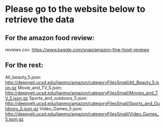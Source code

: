 Please go to the website below to retrieve the data
===================================================
## For the amazon food review:
reviews.csv:
https://www.kaggle.com/snap/amazon-fine-food-reviews
## For the rest:
All_beauty_5.json: 
http://deepyeti.ucsd.edu/jianmo/amazon/categoryFilesSmall/All_Beauty_5.json.gz
Movie_and_TV_5.json:
http://deepyeti.ucsd.edu/jianmo/amazon/categoryFilesSmall/Movies_and_TV_5.json.gz
Sports_and_outdoors_5.json:
http://deepyeti.ucsd.edu/jianmo/amazon/categoryFilesSmall/Sports_and_Outdoors_5.json.gz
Video_Games_5.json:
http://deepyeti.ucsd.edu/jianmo/amazon/categoryFilesSmall/Video_Games_5.json.gz
